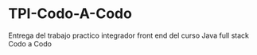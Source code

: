 # TPI-Codo-A-Codo
Entrega del trabajo practico integrador front end del curso Java full stack Codo a Codo
